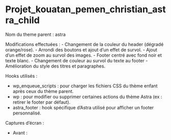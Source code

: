 ﻿# Projet_kouatan_pemen_christian_astra_child

Nom du theme parent : astra

Modifications effectuées : 
	-	Changement de la couleur du header (dégradé orange/rose).
	-	Arrondi des boutons et ajout d’un effet de survol.
	-	Ajout d’un effet de zoom au survol des images.
	-	Footer centré avec fond noir et texte blanc.
	-	Changement de couleur au survol du texte au footer
	-	Amélioration du style des titres et paragraphes.

Hooks utilisés :
  - wp_enqueue_scripts : pour charger les fichiers CSS du thème enfant après ceux du thème parent.
  - wp : pour modifier ou supprimer certaines actions du thème Astra (ex : retirer le footer par défaut).
  - astra_footer : hook spécifique d’Astra utilisé pour afficher un footer personnalisé.

Captures d’écran :
- Avant :


  
